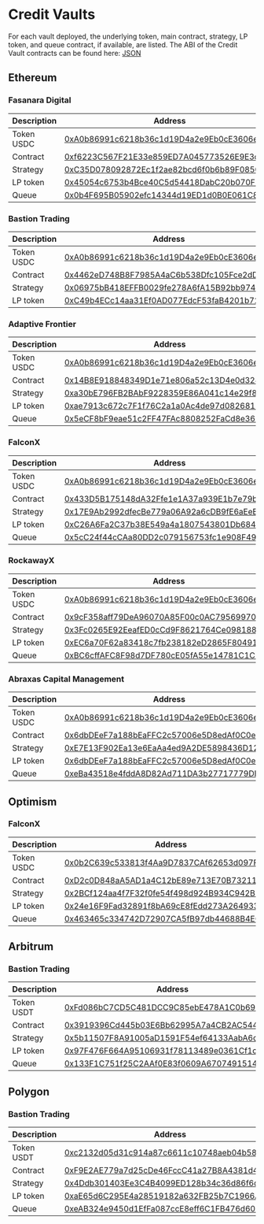 # Credit Vaults

For each vault deployed, the underlying token, main contract, strategy, LP token, and queue contract, if available, are listed. The ABI of the Credit Vault contracts can be found here: [JSON](https://github.com/Idle-Labs/idle-tranches/blob/master/abi/IdleCDOEpochVariant.json)

## Ethereum

### Fasanara Digital

<table data-full-width="false"><thead><tr><th width="189">Description</th><th>Address</th></tr></thead><tbody><tr><td>Token USDC</td><td><a href="https://etherscan.io/token/0xa0b86991c6218b36c1d19d4a2e9eb0ce3606eb48">0xA0b86991c6218b36c1d19D4a2e9Eb0cE3606eB48</a></td></tr><tr><td>Contract</td><td><a href="https://etherscan.io/address/0xf6223C567F21E33e859ED7A045773526E9E3c2D5">0xf6223C567F21E33e859ED7A045773526E9E3c2D5</a></td></tr><tr><td>Strategy</td><td><a href="https://etherscan.io/address/0xC35D078092872Ec1f2ae82bcd6f0b6b89F0850de">0xC35D078092872Ec1f2ae82bcd6f0b6b89F0850de</a></td></tr><tr><td>LP token</td><td><a href="https://etherscan.io/address/0x45054c6753b4bce40c5d54418dabc20b070f85be">0x45054c6753b4Bce40C5d54418DabC20b070F85bE</a></td></tr><tr><td>Queue</td><td><a href="https://etherscan.io/address/0x0b4F695B05902efc14344d19ED1d0B0E061C8A3E">0x0b4F695B05902efc14344d19ED1d0B0E061C8A3E</a></td></tr></tbody></table>

### Bastion Trading

<table data-full-width="false"><thead><tr><th width="189">Description</th><th>Address</th></tr></thead><tbody><tr><td>Token USDC</td><td><a href="https://etherscan.io/token/0xa0b86991c6218b36c1d19d4a2e9eb0ce3606eb48">0xA0b86991c6218b36c1d19D4a2e9Eb0cE3606eB48</a></td></tr><tr><td>Contract</td><td><a href="https://etherscan.io/address/0x4462eD748B8F7985A4aC6b538Dfc105Fce2dD165">0x4462eD748B8F7985A4aC6b538Dfc105Fce2dD165</a></td></tr><tr><td>Strategy</td><td><a href="https://etherscan.io/address/0x06975bB418EFFB0029fe278A6fA15B92bb97496F">0x06975bB418EFFB0029fe278A6fA15B92bb97496F</a></td></tr><tr><td>LP token</td><td><a href="https://etherscan.io/address/0xC49b4ECc14aa31Ef0AD077EdcF53faB4201b724c">0xC49b4ECc14aa31Ef0AD077EdcF53faB4201b724c</a></td></tr></tbody></table>

### Adaptive Frontier

<table data-full-width="false"><thead><tr><th width="189">Description</th><th>Address</th></tr></thead><tbody><tr><td>Token USDC</td><td><a href="https://etherscan.io/token/0xa0b86991c6218b36c1d19d4a2e9eb0ce3606eb48">0xA0b86991c6218b36c1d19D4a2e9Eb0cE3606eB48</a></td></tr><tr><td>Contract</td><td><a href="https://etherscan.io/address/0x14B8E918848349D1e71e806a52c13D4e0d3246E0">0x14B8E918848349D1e71e806a52c13D4e0d3246E0</a></td></tr><tr><td>Strategy</td><td><a href="https://etherscan.io/address/0xa30bE796FB2BAbF9228359E86A041c14e29f86Fc">0xa30bE796FB2BAbF9228359E86A041c14e29f86Fc</a></td></tr><tr><td>LP token</td><td><a href="https://etherscan.io/address/0xae7913c672c7F1f76C2a1a0Ac4de97d082681234">0xae7913c672c7F1f76C2a1a0Ac4de97d082681234</a></td></tr><tr><td>Queue</td><td><a href="https://etherscan.io/address/0x5eCF8bF9eae51c2FF47FAc8808252FaCd8e36797">0x5eCF8bF9eae51c2FF47FAc8808252FaCd8e36797</a></td></tr></tbody></table>

### FalconX

<table data-full-width="false"><thead><tr><th width="189">Description</th><th>Address</th></tr></thead><tbody><tr><td>Token USDC</td><td><a href="https://etherscan.io/token/0xa0b86991c6218b36c1d19d4a2e9eb0ce3606eb48">0xA0b86991c6218b36c1d19D4a2e9Eb0cE3606eB48</a></td></tr><tr><td>Contract</td><td><a href="https://etherscan.io/address/0x433D5B175148dA32Ffe1e1A37a939E1b7e79be4d">0x433D5B175148dA32Ffe1e1A37a939E1b7e79be4d</a></td></tr><tr><td>Strategy</td><td><a href="http://etherscan.io/address/0x17E9Ab2992dfecBe779a06A92a6cDB9fE6aEeEf3">0x17E9Ab2992dfecBe779a06A92a6cDB9fE6aEeEf3</a></td></tr><tr><td>LP token</td><td><a href="http://etherscan.io/address/0xC26A6Fa2C37b38E549a4a1807543801Db684f99C">0xC26A6Fa2C37b38E549a4a1807543801Db684f99C</a></td></tr><tr><td>Queue</td><td><a href="http://etherscan.io/address/0x5cC24f44cCAa80DD2c079156753fc1e908F495DC">0x5cC24f44cCAa80DD2c079156753fc1e908F495DC</a></td></tr></tbody></table>

### RockawayX

<table data-full-width="false"><thead><tr><th width="189">Description</th><th>Address</th></tr></thead><tbody><tr><td>Token USDC</td><td><a href="https://etherscan.io/token/0xa0b86991c6218b36c1d19d4a2e9eb0ce3606eb48">0xA0b86991c6218b36c1d19D4a2e9Eb0cE3606eB48</a></td></tr><tr><td>Contract</td><td><a href="https://etherscan.io/address/0x9cF358aff79DeA96070A85F00c0AC79569970Ec3">0x9cF358aff79DeA96070A85F00c0AC79569970Ec3</a></td></tr><tr><td>Strategy</td><td><a href="https://etherscan.io/address/0x3Fc0265E92EeafED0cCd9F8621764Ce0981882cE">0x3Fc0265E92EeafED0cCd9F8621764Ce0981882cE</a></td></tr><tr><td>LP token</td><td><a href="https://etherscan.io/token/0xEC6a70F62a83418c7fb238182eD2865F80491a8B">0xEC6a70F62a83418c7fb238182eD2865F80491a8B</a></td></tr><tr><td>Queue</td><td><a href="https://etherscan.io/address/0xBC6cffAFC8F98d7DF780cE05fA55e14781C1C14D">0xBC6cffAFC8F98d7DF780cE05fA55e14781C1C14D</a></td></tr></tbody></table>

### Abraxas Capital Management

<table data-full-width="false"><thead><tr><th width="189">Description</th><th>Address</th></tr></thead><tbody><tr><td>Token USDC</td><td><a href="https://etherscan.io/token/0xa0b86991c6218b36c1d19d4a2e9eb0ce3606eb48">0xA0b86991c6218b36c1d19D4a2e9Eb0cE3606eB48</a></td></tr><tr><td>Contract</td><td><a href="https://etherscan.io/address/0x0Ad21c3Ac4ffE7C1Ed2b1B717cd051DeD365fa32">0x6dbDEeF7a188bEaFFC2c57006e5D8edAf0C0e9e6</a></td></tr><tr><td>Strategy</td><td><a href="https://etherscan.io/address/0xE7E13F902Ea13e6EaAa4ed9A2DE5898436D12cbF">0xE7E13F902Ea13e6EaAa4ed9A2DE5898436D12cbF</a></td></tr><tr><td>LP token</td><td><a href="https://etherscan.io/token/0x6dbDEeF7a188bEaFFC2c57006e5D8edAf0C0e9e6">0x6dbDEeF7a188bEaFFC2c57006e5D8edAf0C0e9e6</a></td></tr><tr><td>Queue</td><td><a href="https://etherscan.io/address/0xeBa43518e4fddA8D82Ad711DA3b27717779DBdF7">0xeBa43518e4fddA8D82Ad711DA3b27717779DBdF7</a></td></tr></tbody></table>

## Optimism

### FalconX

<table data-full-width="false"><thead><tr><th width="189">Description</th><th>Address</th></tr></thead><tbody><tr><td>Token USDC</td><td><a href="https://optimistic.etherscan.io/token/0x0b2c639c533813f4aa9d7837caf62653d097ff85">0x0b2C639c533813f4Aa9D7837CAf62653d097Ff85</a></td></tr><tr><td>Contract</td><td><a href="https://optimistic.etherscan.io/address/0xD2c0D848aA5AD1a4C12bE89e713E70B73211989B">0xD2c0D848aA5AD1a4C12bE89e713E70B73211989B</a></td></tr><tr><td>Strategy</td><td><a href="https://optimistic.etherscan.io/address/0x2BCf124aa4f7F32f0fe54f498d924B934C942B31">0x2BCf124aa4f7F32f0fe54f498d924B934C942B31</a></td></tr><tr><td>LP token</td><td><a href="https://optimistic.etherscan.io/address/0x24e16f9fad32891f8ba69ce8fedd273a2649331a">0x24e16F9Fad32891f8bA69cE8fEdd273A2649331A</a></td></tr><tr><td>Queue</td><td><a href="https://optimistic.etherscan.io/address/0x463465c334742D72907CA5fB97db44688B4EC3dC">0x463465c334742D72907CA5fB97db44688B4EC3dC</a></td></tr></tbody></table>

## Arbitrum

### Bastion Trading

<table data-full-width="false"><thead><tr><th width="189">Description</th><th>Address</th></tr></thead><tbody><tr><td>Token USDT</td><td><a href="https://arbiscan.io/token/0xfd086bc7cd5c481dcc9c85ebe478a1c0b69fcbb9">0xFd086bC7CD5C481DCC9C85ebE478A1C0b69FCbb9</a></td></tr><tr><td>Contract</td><td><a href="https://arbiscan.io/address/0x3919396Cd445b03E6Bb62995A7a4CB2AC544245D">0x3919396Cd445b03E6Bb62995A7a4CB2AC544245D</a></td></tr><tr><td>Strategy</td><td><a href="https://arbiscan.io/address/0x5b11507f8a91005ad1591f54ef64133aaba6d06e">0x5b11507F8A91005aD1591F54ef64133AabA6d06E</a></td></tr><tr><td>LP token</td><td><a href="https://arbiscan.io/address/0x97f476f664a95106931f78113489e0361cf1c9fa">0x97F476F664A95106931f78113489e0361Cf1c9Fa</a></td></tr><tr><td>Queue</td><td><a href="https://arbiscan.io/address/0x133F1C751f25C2AAf0E83f0609A67074915144A4">0x133F1C751f25C2AAf0E83f0609A67074915144A4</a></td></tr></tbody></table>

## Polygon

### Bastion Trading

<table data-full-width="false"><thead><tr><th width="189">Description</th><th>Address</th></tr></thead><tbody><tr><td>Token USDT</td><td><a href="https://polygonscan.com/address/0xc2132d05d31c914a87c6611c10748aeb04b58e8f">0xc2132d05d31c914a87c6611c10748aeb04b58e8f</a></td></tr><tr><td>Contract</td><td><a href="https://polygonscan.com/address/0xF9E2AE779a7d25cDe46FccC41a27B8A4381d4e52">0xF9E2AE779a7d25cDe46FccC41a27B8A4381d4e52</a></td></tr><tr><td>Strategy</td><td><a href="https://polygonscan.com/address/0x4Ddb301403Ee3C4B4099ED128b34c36d86f6df35">0x4Ddb301403Ee3C4B4099ED128b34c36d86f6df35</a></td></tr><tr><td>LP token</td><td><a href="https://polygonscan.com/address/0xaE65d6C295E4a28519182a632FB25b7C1966AED7">0xaE65d6C295E4a28519182a632FB25b7C1966AED7</a></td></tr><tr><td>Queue</td><td><a href="https://polygonscan.com/address/0xeAB324e9450d1EfFa087ccE8eff6C1FB476d60Ff">0xeAB324e9450d1EfFa087ccE8eff6C1FB476d60Ff</a></td></tr></tbody></table>
